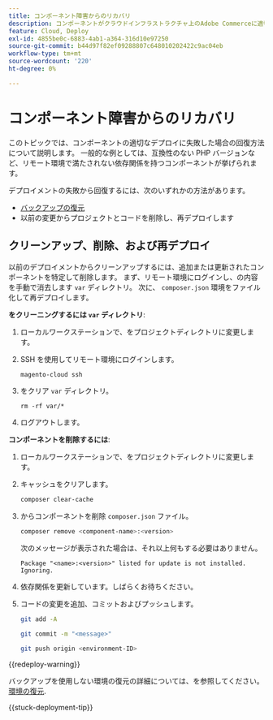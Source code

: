 ```yaml
---
title: コンポーネント障害からのリカバリ
description: コンポーネントがクラウドインフラストラクチャ上のAdobe Commerceに適切にデプロイされない場合の復元方法を説明します。
feature: Cloud, Deploy
exl-id: 4855be0c-6883-4ab1-a364-316d10e97250
source-git-commit: b44d97f82ef09288807c648010202422c9ac04eb
workflow-type: tm+mt
source-wordcount: '220'
ht-degree: 0%

---
```


# コンポーネント障害からのリカバリ

このトピックでは、コンポーネントの適切なデプロイに失敗した場合の回復方法について説明します。 一般的な例としては、互換性のない PHP バージョンなど、リモート環境で満たされない依存関係を持つコンポーネントが挙げられます。

デプロイメントの失敗から回復するには、次のいずれかの方法があります。

- [バックアップの復元](../storage/snapshots.md#restore-a-snapshot)
- 以前の変更からプロジェクトとコードを削除し、再デプロイします

## クリーンアップ、削除、および再デプロイ

以前のデプロイメントからクリーンアップするには、追加または更新されたコンポーネントを特定して削除します。 まず、リモート環境にログインし、の内容を手動で消去します `var` ディレクトリ。 次に、 `composer.json` 環境をファイル化して再デプロイします。

**をクリーニングするには `var` ディレクトリ**:

1. ローカルワークステーションで、をプロジェクトディレクトリに変更します。

1. SSH を使用してリモート環境にログインします。

   ```bash
   magento-cloud ssh
   ```

1. をクリア `var` ディレクトリ。

   ```shell
   rm -rf var/*
   ```

1. ログアウトします。

**コンポーネントを削除するには**:

1. ローカルワークステーションで、をプロジェクトディレクトリに変更します。

1. キャッシュをクリアします。

   ```bash
   composer clear-cache
   ```

1. からコンポーネントを削除 `composer.json` ファイル。

   ```bash
   composer remove <component-name>:<version>
   ```

   次のメッセージが表示された場合は、それ以上何もする必要はありません。

   ```terminal
   Package "<name>:<version>" listed for update is not installed. Ignoring.
   ```

1. 依存関係を更新しています。しばらくお待ちください。

1. コードの変更を追加、コミットおよびプッシュします。

   ```bash
   git add -A
   ```

   ```bash
   git commit -m "<message>"
   ```

   ```bash
   git push origin <environment-ID>
   ```

{{redeploy-warning}}

バックアップを使用しない環境の復元の詳細については、を参照してください。 [環境の復元](../development/restore-environment.md).

{{stuck-deployment-tip}}
